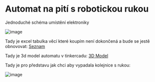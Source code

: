 # Automat na pití s robotickou rukou

Jednoduché schéma umístění elektroniky

![image](https://github.com/user-attachments/assets/70ba5b63-928a-4066-8daa-6acce79455a6)

Tady je excel tabulka věcí které koupím není dokončená a bude se jestě obnovovat: [Seznam](https://github.com/user-attachments/files/20494567/Claw.Machine.v4.BoM.xlsx)

Tady je 3d model automatu v tinkercadu: [3D Model](https://www.tinkercad.com/things/8RjL8SPwl1F-tremendous-crift-snaget/edit?returnTo=https%3A%2F%2Fwww.tinkercad.com%2Fdashboard&sharecode=RaDEWIqLMHrnk3o8VuU98L7KxwbiRIAVwemton62qxY)

Tady je pro představu jak chci aby vypadala kolejnice s rukou:

![image](https://github.com/user-attachments/assets/65a63b29-9695-48c2-a48f-8cb9f7e6670d)

